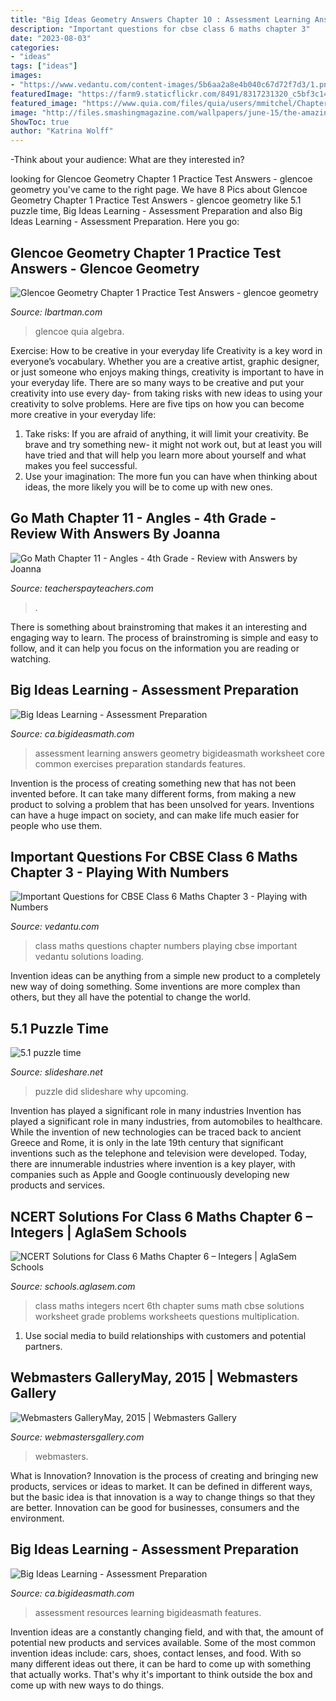 ```yaml
---
title: "Big Ideas Geometry Answers Chapter 10 : Assessment Learning Answers Geometry Bigideasmath Worksheet Core Common Exercises Preparation Standards Features"
description: "Important questions for cbse class 6 maths chapter 3"
date: "2023-08-03"
categories:
- "ideas"
tags: ["ideas"]
images:
- "https://www.vedantu.com/content-images/5b6aa2a8e4b040c67d72f7d3/1.png"
featuredImage: "https://farm9.staticflickr.com/8491/8317231320_c5bf3c141b_o.jpg"
featured_image: "https://www.quia.com/files/quia/users/mmitchel/Chapter6/TestForm2Bpg1"
image: "http://files.smashingmagazine.com/wallpapers/june-15/the-amazing-water-park/cal/june-15-the-amazing-water-park-cal-1280x960.jpg"
ShowToc: true
author: "Katrina Wolff"
---
```



-Think about your audience: What are they interested in?

	

		
looking for Glencoe Geometry Chapter 1 Practice Test Answers - glencoe geometry you've came to the right page. We have 8 Pics about Glencoe Geometry Chapter 1 Practice Test Answers - glencoe geometry like 5.1 puzzle time, Big Ideas Learning - Assessment Preparation and also Big Ideas Learning - Assessment Preparation. Here you go:
		
    
## Glencoe Geometry Chapter 1 Practice Test Answers - Glencoe Geometry

<img loading=lazy src="https://www.quia.com/files/quia/users/mmitchel/Chapter6/TestForm2Bpg1" onerror="this.onerror=null;this.src='https://tse3.mm.bing.net/th?id=OIP.97NI2N2aUC-JfeQsm-goIwHaJe&amp;pid=15.1';" alt="Glencoe Geometry Chapter 1 Practice Test Answers - glencoe geometry">

_Source: lbartman.com_

>glencoe quia algebra. 

	

Exercise: How to be creative in your everyday life
Creativity is a key word in everyone’s vocabulary. Whether you are a creative artist, graphic designer, or just someone who enjoys making things, creativity is important to have in your everyday life. There are so many ways to be creative and put your creativity into use every day- from taking risks with new ideas to using your creativity to solve problems. Here are five tips on how you can become more creative in your everyday life: 
1. Take risks: If you are afraid of anything, it will limit your creativity. Be brave and try something new- it might not work out, but at least you will have tried and that will help you learn more about yourself and what makes you feel successful. 
2. Use your imagination: The more fun you can have when thinking about ideas, the more likely you will be to come up with new ones.

    
## Go Math Chapter 11 - Angles - 4th Grade - Review With Answers By Joanna

<img loading=lazy src="https://ecdn.teacherspayteachers.com/thumbitem/Go-Math-Chapter-11-Angles-4th-Grade-Review-with-Answers-1799769-1521566750/original-1799769-3.jpg" onerror="this.onerror=null;this.src='https://tse2.mm.bing.net/th?id=OIP.LnJhl1Woa6r6oSPRuiaH0QHaJm&amp;pid=15.1';" alt="Go Math Chapter 11 - Angles - 4th Grade - Review with Answers by Joanna">

_Source: teacherspayteachers.com_

>. 

	

There is something about brainstroming that makes it an interesting and engaging way to learn. The process of brainstroming is simple and easy to follow, and it can help you focus on the information you are reading or watching.

    
## Big Ideas Learning - Assessment Preparation

<img loading=lazy src="http://ca.bigideasmath.com/uploads/images/features/sa.png" onerror="this.onerror=null;this.src='https://tse4.mm.bing.net/th?id=OIP.Y9GefXIclw8GqGgkpJgGxQAAAA&amp;pid=15.1';" alt="Big Ideas Learning - Assessment Preparation">

_Source: ca.bigideasmath.com_

>assessment learning answers geometry bigideasmath worksheet core common exercises preparation standards features. 

	

Invention is the process of creating something new that has not been invented before. It can take many different forms, from making a new product to solving a problem that has been unsolved for years. Inventions can have a huge impact on society, and can make life much easier for people who use them.

    
## Important Questions For CBSE Class 6 Maths Chapter 3 - Playing With Numbers

<img loading=lazy src="https://www.vedantu.com/content-images/5b6aa2a8e4b040c67d72f7d3/1.png" onerror="this.onerror=null;this.src='https://tse2.mm.bing.net/th?id=OIP.WzeTrvAzvIdyPxvqfmDmNQHaKe&amp;pid=15.1';" alt="Important Questions for CBSE Class 6 Maths Chapter 3 - Playing with Numbers">

_Source: vedantu.com_

>class maths questions chapter numbers playing cbse important vedantu solutions loading. 

	

Invention ideas can be anything from a simple new product to a completely new way of doing something. Some inventions are more complex than others, but they all have the potential to change the world.

    
## 5.1 Puzzle Time

<img loading=lazy src="https://cdn.slidesharecdn.com/ss_thumbnails/5-150303101554-conversion-gate01-thumbnail-4.jpg?cb=1425377810" onerror="this.onerror=null;this.src='https://tse1.mm.bing.net/th?id=OIP.WJuAVrp3lSA0xxi46apyPwHaJl&amp;pid=15.1';" alt="5.1 puzzle time">

_Source: slideshare.net_

>puzzle did slideshare why upcoming. 

	

Invention has played a significant role in many industries
Invention has played a significant role in many industries, from automobiles to healthcare. While the invention of new technologies can be traced back to ancient Greece and Rome, it is only in the late 19th century that significant inventions such as the telephone and television were developed. Today, there are innumerable industries where invention is a key player, with companies such as Apple and Google continuously developing new products and services.

    
## NCERT Solutions For Class 6 Maths Chapter 6 – Integers | AglaSem Schools

<img loading=lazy src="https://farm9.staticflickr.com/8491/8317231320_c5bf3c141b_o.jpg" onerror="this.onerror=null;this.src='https://tse2.mm.bing.net/th?id=OIP.szvNVGC4oOuJScWTm4UaqAHaWn&amp;pid=15.1';" alt="NCERT Solutions for Class 6 Maths Chapter 6 – Integers | AglaSem Schools">

_Source: schools.aglasem.com_

>class maths integers ncert 6th chapter sums math cbse solutions worksheet grade problems worksheets questions multiplication. 

	

1. Use social media to build relationships with customers and potential partners.

    
## Webmasters GalleryMay, 2015 | Webmasters Gallery

<img loading=lazy src="http://files.smashingmagazine.com/wallpapers/june-15/the-amazing-water-park/cal/june-15-the-amazing-water-park-cal-1280x960.jpg" onerror="this.onerror=null;this.src='https://tse1.mm.bing.net/th?id=OIP.1cF0QcemWFuY38VRmHvPggHaFj&amp;pid=15.1';" alt="Webmasters GalleryMay, 2015 | Webmasters Gallery">

_Source: webmastersgallery.com_

>webmasters. 

	

What is Innovation?
Innovation is the process of creating and bringing new products, services or ideas to market. It can be defined in different ways, but the basic idea is that innovation is a way to change things so that they are better. Innovation can be good for businesses, consumers and the environment.

    
## Big Ideas Learning - Assessment Preparation

<img loading=lazy src="https://ca.bigideasmath.com/uploads/images/features/resources.png" onerror="this.onerror=null;this.src='https://tse4.mm.bing.net/th?id=OIP.5TM9tcKLU5gH46P99MDjIQHaIR&amp;pid=15.1';" alt="Big Ideas Learning - Assessment Preparation">

_Source: ca.bigideasmath.com_

>assessment resources learning bigideasmath features. 

	

Invention ideas are a constantly changing field, and with that, the amount of potential new products and services available. Some of the most common invention ideas include: cars, shoes, contact lenses, and food. With so many different ideas out there, it can be hard to come up with something that actually works. That's why it's important to think outside the box and come up with new ways to do things.

